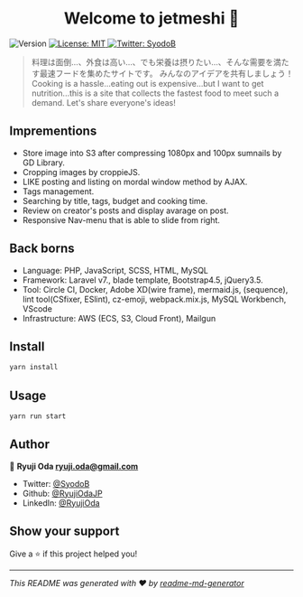 <h1 align="center">Welcome to jetmeshi 👋</h1>
<p>
  <img alt="Version" src="https://img.shields.io/badge/version-1.0.0-blue.svg?cacheSeconds=2592000" />
  <a href="#" target="_blank">
    <img alt="License: MIT" src="https://img.shields.io/badge/License-MIT-yellow.svg" />
  </a>
  <a href="https://twitter.com/SyodoB" target="_blank">
    <img alt="Twitter: SyodoB" src="https://img.shields.io/twitter/follow/SyodoB.svg?style=social" />
  </a>
</p>

> 料理は面倒…、外食は高い…、でも栄養は摂りたい…、そんな需要を満たす最速フードを集めたサイトです。
みんなのアイデアを共有しましょう！
Cooking is a hassle...eating out is expensive...but I want to get nutrition...this is a site that collects the fastest food to meet such a demand.
Let's share everyone's ideas!

## Imprementions

+ Store image into S3 after compressing 1080px
  and 100px sumnails by GD Library.
+ Cropping images by croppieJS.
+ LIKE posting and listing on mordal window method by AJAX.
+ Tags management.
+ Searching by title, tags, budget and cooking time.
+ Review on creator's posts and display avarage on post.
+ Responsive Nav-menu that is able to slide from right.

## Back borns

+ Language: PHP, JavaScript, SCSS, HTML, MySQL
+ Framework: Laravel v7., blade template, Bootstrap4.5, jQuery3.5.
+ Tool: Circle CI, Docker, Adobe XD(wire frame), mermaid.js, (sequence), lint tool(CSfixer, ESlint), cz-emoji, webpack.mix.js, MySQL Workbench, VScode
+ Infrastructure: AWS (ECS, S3, Cloud Front), Mailgun

## Install

```sh
yarn install
```

## Usage

```sh
yarn run start
```

## Author

👤 **Ryuji Oda <ryuji.oda@gmail.com>**

* Twitter: [@SyodoB](https://twitter.com/SyodoB)
* Github: [@RyujiOdaJP](https://github.com/RyujiOdaJP)
* LinkedIn: [@RyujiOda](https://linkedin.com/in/ryuji-oda-a3a897176)

## Show your support

Give a ⭐️ if this project helped you!

***
_This README was generated with ❤️ by [readme-md-generator](https://github.com/kefranabg/readme-md-generator)_